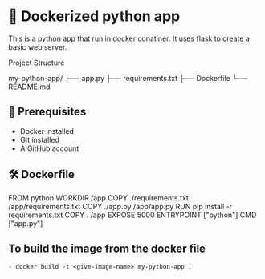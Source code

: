 
# 🚀 Dockerized python app

This is a python app that run in docker conatiner. It uses flask to create a basic web server.

Project Structure

my-python-app/
├── app.py
├── requirements.txt
├── Dockerfile
└── README.md


## 🧾 Prerequisites

- Docker installed
- Git installed
- A GitHub account

## 🛠️ Dockerfile


FROM python
WORKDIR /app
COPY ./requirements.txt /app/requirements.txt
COPY ./app.py /app/app.py
RUN pip install -r requirements.txt
COPY . /app
EXPOSE 5000
ENTRYPOINT ["python"]
CMD ["app.py"]

## To build the image from the docker file 

	- docker build -t <give-image-name> my-python-app .

